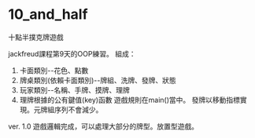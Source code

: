 # 10_and_half
十點半撲克牌遊戲

jackfreud課程第9天的OOP練習。
組成：
1. 卡面類別--花色、點數
2. 牌桌類別(依賴卡面類別)--牌組、洗牌、發牌、狀態
3. 玩家類別--名稱、手牌、摸牌、理牌
4. 理牌根據的公有鍵值(key)函數
遊戲規則在main()當中。
發牌以移動指標實現。元牌組序列不會減少。

ver. 1.0 遊戲邏輯完成，可以處理大部分的牌型。放置型遊戲。
